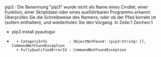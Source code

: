 pip3 : Die Benennung "pip3" wurde nicht als Name eines Cmdlet, einer Funktion, einer Skriptdatei oder eines 
ausführbaren Programms erkannt. Überprüfen Sie die Schreibweise des Namens, oder ob der Pfad korrekt ist
(sofern enthalten), und wiederholen Sie den Vorgang.
In Zeile:1 Zeichen:1
+ pip3 install pyautogui
+ ~~~~
    + CategoryInfo          : ObjectNotFound: (pip3:String) [], CommandNotFoundException
    + FullyQualifiedErrorId : CommandNotFoundException
